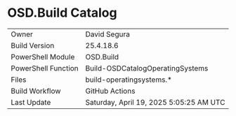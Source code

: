 ﻿# OSD.Build Catalog

| | |
|-|-|
| Owner | David Segura |
| Build Version | 25.4.18.6 |
| PowerShell Module | OSD.Build |
| PowerShell Function | Build-OSDCatalogOperatingSystems |
| Files | build-operatingsystems.* |
| Build Workflow | GitHub Actions |
| Last Update | Saturday, April 19, 2025 5:05:25 AM UTC |
